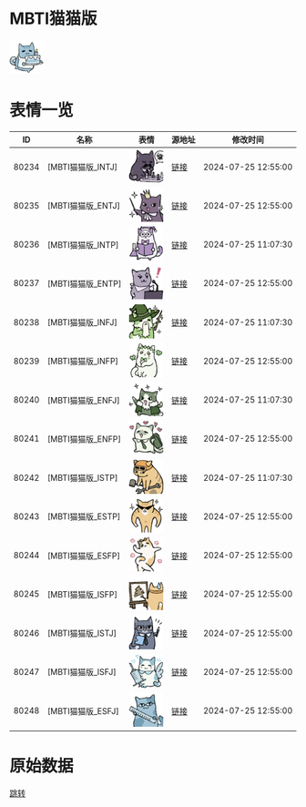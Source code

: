 # MBTI猫猫版

<img src="./cover.png" height="60" alt="cover" />

# 表情一览

|ID|名称|表情|源地址|修改时间|
|----|----|----|----|----|
|80234|[MBTI猫猫版_INTJ]|<img src="./pic/080234_%5BMBTI猫猫版_INTJ%5D.png" height="60" alt="INTJ"/>|[链接](https://i0.hdslb.com/bfs/garb/9871019581dfb5b963d01d9d0182fb63dce7dc6a.png)|2024-07-25 12:55:00|
|80235|[MBTI猫猫版_ENTJ]|<img src="./pic/080235_%5BMBTI猫猫版_ENTJ%5D.png" height="60" alt="ENTJ"/>|[链接](https://i0.hdslb.com/bfs/garb/a93665d2c727996ff803523e1bf818452c9cae6a.png)|2024-07-25 12:55:00|
|80236|[MBTI猫猫版_INTP]|<img src="./pic/080236_%5BMBTI猫猫版_INTP%5D.png" height="60" alt="INTP"/>|[链接](https://i0.hdslb.com/bfs/garb/e47455364e67c58c1b13fc28f9197b8726caf452.png)|2024-07-25 11:07:30|
|80237|[MBTI猫猫版_ENTP]|<img src="./pic/080237_%5BMBTI猫猫版_ENTP%5D.png" height="60" alt="ENTP"/>|[链接](https://i0.hdslb.com/bfs/garb/5b81543515236689317d6cb6576af44f8730449c.png)|2024-07-25 12:55:00|
|80238|[MBTI猫猫版_INFJ]|<img src="./pic/080238_%5BMBTI猫猫版_INFJ%5D.png" height="60" alt="INFJ"/>|[链接](https://i0.hdslb.com/bfs/garb/6fc258637990cf6567f4411d18543c0a94e03506.png)|2024-07-25 11:07:30|
|80239|[MBTI猫猫版_INFP]|<img src="./pic/080239_%5BMBTI猫猫版_INFP%5D.png" height="60" alt="INFP"/>|[链接](https://i0.hdslb.com/bfs/garb/5482ac0d7330595173be68a653219fd75fbb26e2.png)|2024-07-25 12:55:00|
|80240|[MBTI猫猫版_ENFJ]|<img src="./pic/080240_%5BMBTI猫猫版_ENFJ%5D.png" height="60" alt="ENFJ"/>|[链接](https://i0.hdslb.com/bfs/garb/93218a3a57dde2a5dcfe2460b9e842a6e19a13af.png)|2024-07-25 11:07:30|
|80241|[MBTI猫猫版_ENFP]|<img src="./pic/080241_%5BMBTI猫猫版_ENFP%5D.png" height="60" alt="ENFP"/>|[链接](https://i0.hdslb.com/bfs/garb/4455dd83a70571d24646b97390a58fc471ee920b.png)|2024-07-25 12:55:00|
|80242|[MBTI猫猫版_ISTP]|<img src="./pic/080242_%5BMBTI猫猫版_ISTP%5D.png" height="60" alt="ISTP"/>|[链接](https://i0.hdslb.com/bfs/garb/9e9eaf6f217510e4795ae07b7346a70bd25fd8ec.png)|2024-07-25 11:07:30|
|80243|[MBTI猫猫版_ESTP]|<img src="./pic/080243_%5BMBTI猫猫版_ESTP%5D.png" height="60" alt="ESTP"/>|[链接](https://i0.hdslb.com/bfs/garb/ff9ac3e849acda6a9e7025a97e981f8efab096fb.png)|2024-07-25 12:55:00|
|80244|[MBTI猫猫版_ESFP]|<img src="./pic/080244_%5BMBTI猫猫版_ESFP%5D.png" height="60" alt="ESFP"/>|[链接](https://i0.hdslb.com/bfs/garb/aca9907f6fd161d6bd96c7aeeb32e1c0ed591386.png)|2024-07-25 12:55:00|
|80245|[MBTI猫猫版_ISFP]|<img src="./pic/080245_%5BMBTI猫猫版_ISFP%5D.png" height="60" alt="ISFP"/>|[链接](https://i0.hdslb.com/bfs/garb/e5a06291a9f0bf0afe42006b7888f34117675354.png)|2024-07-25 12:55:00|
|80246|[MBTI猫猫版_ISTJ]|<img src="./pic/080246_%5BMBTI猫猫版_ISTJ%5D.png" height="60" alt="ISTJ"/>|[链接](https://i0.hdslb.com/bfs/garb/9238a6f7d11a9eb6e48eadda546f1ad0d8800e01.png)|2024-07-25 12:55:00|
|80247|[MBTI猫猫版_ISFJ]|<img src="./pic/080247_%5BMBTI猫猫版_ISFJ%5D.png" height="60" alt="ISFJ"/>|[链接](https://i0.hdslb.com/bfs/garb/223c19a74a634c198dfc0355c0bf046c7bcd8191.png)|2024-07-25 12:55:00|
|80248|[MBTI猫猫版_ESFJ]|<img src="./pic/080248_%5BMBTI猫猫版_ESFJ%5D.png" height="60" alt="ESFJ"/>|[链接](https://i0.hdslb.com/bfs/garb/a980dae703bd8d80281609f0cee6711bfcc6f13a.png)|2024-07-25 12:55:00|

# 原始数据

[跳转](./raw.json)

